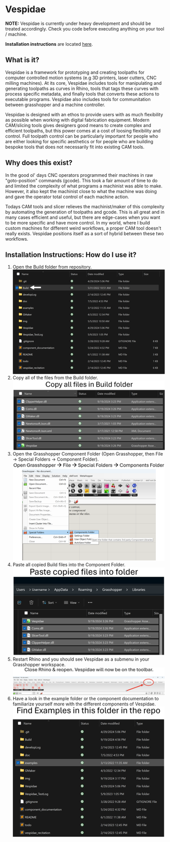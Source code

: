 # Vespidae

**NOTE:** Vespidae is currently under heavy development and should be treated accordingly. Check you code before executing anything on your tool / machine. 

**Installation instructions** are located [here](#installation-instructions-how-do-i-use-it).

## What is it? 

Vespidae is a framework for prototyping and creating toolpaths for computer controlled motion systems (e.g 3D printers, laser cutters, CNC milling machines). At its core, Vespidae includes tools for manipulating and generating toolpaths as curves in Rhino, tools that tags these curves with process specific metadata, and finally tools that converts these actions to executable programs. Vespidae also includes tools for communitation between grasshopper and a machine controller. 

Vespidae is designed with an ethos to provide users with as much flexibility as possible when working with digital fabrication equipment. Modern CAM/slicing tools gives designers good means to create complex and efficient toolpaths, but this power comes at a cost of loosing flexibility and control. Full toolpath control can be particularly important for people who are either looking for specific aesthetics or for people who are building bespoke tools that does not necessarily fit into existing CAM tools. 

## Why does this exist? 

In the good ol' days CNC operators programmed their machines in raw "goto-position" commands (gcode). This took a fair amount of time to do and limited the complexity of what programs a machinist was able to make. However, it also kept the machinist close to what the machine was doing and gave the operator total control of each machine action. 

Todays CAM tools and slicer relieves the machinist/maker of this complexity by automating the generation of toolpaths and gcode. This is all great and in many cases efficient and useful, but there are edge-cases when you want to be more specific and have more control. In my world, where I build custom machines for different weird workflows, a proper CAM tool doesn't really exists. Vespidae positions itself as a sort of hybrid between these two workflows. 

## Installation Instructions: How do I use it? 

1. Open the Build folder from repository. 
![2. Copy all of the files from the Build folder.](img/Installation/build.png?raw=true)
2. Copy all of the files from the Build folder.
![2. Copy all of the files from the Build folder.](img/Installation/copy.png?raw=true)
3. Open the Grasshopper Component Folder (Open Grasshopper, then File -> Special Folders -> Component Folder).
![3. Open Grasshopper.](img/Installation/open_grasshopper.png?raw=true)
4. Paste all copied Build files into the Component Folder.
![4. Paste Build files into Component Folder.](img/Installation/paste.png?raw=true)
5. Restart Rhino and you should see Vespidae as a submenu in your Grasshopper workspace. 
![5. Restart Rhino.](img/Installation/installed.png?raw=true)
6. Have a look in the example folder or the component documentation to familiarize yourself more with the different components of Vespidae. 
![6. Look at examples.](img/Installation/examples.png?raw=true)

